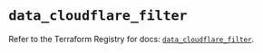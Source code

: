 # `data_cloudflare_filter`

Refer to the Terraform Registry for docs: [`data_cloudflare_filter`](https://registry.terraform.io/providers/cloudflare/cloudflare/5.7.1/docs/data-sources/filter).
